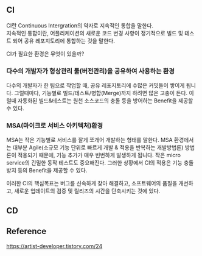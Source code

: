 ## CI
CI란 Continuous Intergration의 약자로 지속적인 통합을 말한다.  
지속적인 통합이란, 어플리케이션의 새로운 코드 변경 사항이 정기적으로 빌드 및 테스트 되어 공유 레포지토리에 통합하는 것을 말한다.

CI가 필요한 환경은 무엇이 있을까?
### 다수의 개발자가 형상관리 툴(버전관리)을 공유하여 사용하는 환경
다수의 개발자가 한 팀으로 작업할 때, 공유 레포지토리에 수많은 커밋들이 쌓이게 됩니다. 그럴때마다, 기능별로 빌드/테스트/병합(Merge)까지 하려면 많은 고충이 든다. 이럴때 자동화된 빌드&테스트는 원천 소스코드의 충돌 등을 방어하는 Benefit을 제공할 수 있다.

### MSA(마이크로 서비스 아키텍처)환경
MSA는 작은 기능별로 서비스를 잘게 쪼개어 개발하는 형태를 말한다. MSA 환경에서는 대부분 Agile(소규모 기능 단위로 빠르게 개발 & 적용을 반복하는 개발방법론) 방법론이 적용되기 때문에, 기능 추가가 매우 빈번하게 발생하게 됩니다.
작은 micro service의 긴밀한 동작 테스트도 중요해진다.
그러한 상황에서 CI의 적용은 기능 충돌 방지 등의 Benefit을 제공할 수 있다.


이러한 CI의 핵심목표는 버그를 신속하게 찾아 해결하고,
소프트웨어의 품질을 개선하고,
새로운 업데이트의 검증 및 릴리즈의 시간을 단축시키는 것에 있다.

## CD

## Reference
https://artist-developer.tistory.com/24